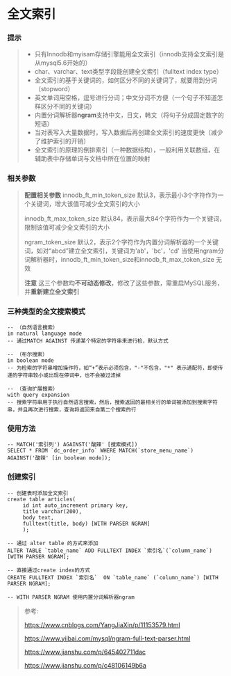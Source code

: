 # 全文索引

### 提示

>   -   只有Innodb和myisam存储引擎能用全文索引（innodb支持全文索引是从mysql5.6开始的）
>   -   char、varchar、text类型字段能创建全文索引（fulltext index type）
>   -   全文索引的基于关键词的，如何区分不同的关键词了，就要用到分词（stopword）
>   -   英文单词用空格，逗号进行分词；中文分词不方便（一个句子不知道怎样区分不同的关键词）
>   -   内置分词解析器**ngram**支持中文，日文，韩文（将句子分成固定数字的短语）
>   -   当对表写入大量数据时，写入数据后再创建全文索引的速度更快（减少了维护索引的开销）
>   -   全文索引的原理的倒排索引（一种数据结构），一般利用关联数组，在辅助表中存储单词与文档中所在位置的映射



### 相关参数

>   **配置相关参数**
>   innodb_ft_min_token_size
>   默认3，表示最小3个字符作为一个关键词，增大该值可减少全文索引的大小
>
>   innodb_ft_max_token_size
>   默认84，表示最大84个字符作为一个关键词，限制该值可减少全文索引的大小
>
>   ngram_token_size
>   默认2，表示2个字符作为内置分词解析器的一个关键词，如对“abcd”建立全文索引，关键词为'ab'，'bc'，'cd'
>   当使用ngram分词解析器时，innodb_ft_min_token_size和innodb_ft_max_token_size 无效
>
>   **注意** 这三个参数均**不可动态修改**，修改了这些参数，需重启MySQL服务，并**重新建立全文索引**



### 三种类型的全文搜索模式

```mysql
-- （自然语言搜索）
in natural language mode
-- 通过MATCH AGAINST 传递某个特定的字符串来进行检，默认方式

-- （布尔搜索）
in boolean mode
-- 为检索的字符串增加操作符，如“+”表示必须包含，"-"不包含，"*" 表示通配符，即使传递的字符串较小或出现在停词中，也不会被过滤掉

-- （查询扩展搜索）
with query expansion
-- 搜索字符串用于执行自然语言搜索，然后，搜索返回的最相关行的单词被添加到搜索字符串，并且再次进行搜索，查询将返回来自第二个搜索的行
```



### 使用方法

```mysql
-- MATCH('索引列') AGAINST('酸辣' [搜索模式])
SELECT * FROM `dc_order_info` WHERE MATCH(`store_menu_name`) AGAINST('酸辣' [in boolean mode]);
```



### 创建索引

```mysql
-- 创建表时添加全文索引
create table articles(
     id int auto_increment primary key,
     title varchar(200),
     body text,
     fulltext(title, body) [WITH PARSER NGRAM]
     );
    
-- 通过 alter table 的方式来添加
ALTER TABLE `table_name` ADD FULLTEXT INDEX `索引名`(`column_name`) [WITH PARSER NGRAM];

-- 直接通过create index的方式
CREATE FULLTEXT INDEX `索引名`  ON `table_name` (`column_name`) [WITH PARSER NGRAM];

-- WITH PARSER NGRAM 使用内置分词解析器ngram
```







>参考:
>
>https://www.cnblogs.com/YangJiaXin/p/11153579.html
>
>https://www.yiibai.com/mysql/ngram-full-text-parser.html
>
>https://www.jianshu.com/p/645402711dac
>
>https://www.jianshu.com/p/c48106149b6a
>
>